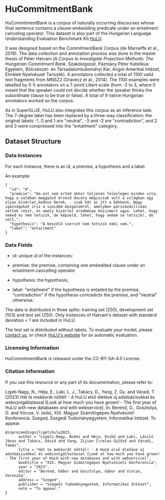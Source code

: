 # HuCommitmentBank
HuCommitmentBank is a corpus of naturally occurring discourses whose final sentence contains a clause-embedding predicate under an entailment canceling operator. This dataset is also part of the Hungarian Language Understanding Evaluation Benchmark Kit [HuLU](hulu.nytud.hu). 

It was designed based on the CommitmentBank Corpus (de Marneffe et al., 2019). The data collection and annotation process was done in the master thesis of Péter Hatvani (_A Corpus to Investigate Projection Methods: The Hungarian Commitment Bank_. Szakdolgozat, Pázmány Péter Katolikus Egyetem, Bölcsészet- és Társadalomtudományi Kar, Angol-Amerikai Intézet, Elméleti Nyelvészet Tanszék). 4 annotators collected a total of 1100 valid text fragments from MNSZ2 (Oravecz et al., 2014). The 1100 examples were labelled by 5-5 annotators on a 7-point Likert scale (from -3 to 3, where 0 meant that the speaker could not decide whether the speaker thinks the subordinate clause to be true or false). A total of 9 native Hungarian annotators worked on the corpus. 

As in SuperGLUE, HuLU also integrates this corpus as an inference task. The 7-degree label has been replaced by a three-way classification: the original labels -1, 0 and 1 are "neutral", -3 and -2 are "contradiction", and 2 and 3 were compressed into the "entailment" category.

## Dataset Structure

### Data Instances

For each instance, there is an id, a premise, a hypothesis and a label.

An example:

```
{
  "id": "0",
  "premise": "Ha ezt nem erted akkor teljesen felesleges minden vita. hogy a valóban meggyőző érveid dacára mégiscsak volt a világban egy olyan kísérlet,kedves Derek, - csak hát az itt a bökkenő, Nagy igazságokat írsz a szocdem mozgalomról, amelyben párszázmillióan vettek részt, és amely kísérlet eredménye közismert ugye. Lehet, hogy neked ez nem tetszik, de képzeld, lehet, hogy nekem se tetszik), de volt.",
  "hypothesis": "A beszélő szerint nem tetszik neki sem.",
  "label": "entailment"
}
```

### Data Fields

- id: unique id of the instances;

- premise: the premise, containing one embedded clause under an entailment-cancelling operator

- hypothesis: the hypothesis;  

- label: "entailment" if the hypothesis is entailed by the premise, "contradiction" if the hypothesis contradicts the premise, and "neutral" otherwise.

The data is distributed in three splits: training set (250), development set (103) and test set (250). Only instances of Hatvani's dataset with standard deviation < 1 are included in HuLU.

The test set is distributed without labels.
To evaluate your model, please [contact us](mailto:ligeti-nagy.noemi@nytud.hu), or check [HuLU's website](hulu.nytud.hu) for an automatic evaluation. 
### Licensing Information

HuCommitmentBank is released under the CC-BY-SA-4.0 License.


### Citation Information

If you use this resource or any part of its documentation, please refer to:

Ligeti-Nagy, N., Héja, E., Laki, L. J., Takács, D., Yang, Z. Gy. and Váradi, T. (2023) Hát te mekkorát nőttél! - A HuLU első életéve új adatbázisokkal és webszolgáltatással [Look at how much you have grown! - The first year of HuLU with new databases and with webservice]. In: Berend, G., Gosztolya, G. and Vincze, V. (eds), XIX. Magyar Számítógépes Nyelvészeti Konferencia. Szeged, Szegedi Tudományegyetem, Informatikai Intézet. To appear.
```
@inproceedings{ligetihulu2023,
      author = "Ligeti-Nagy, Noémi and Héja, Enikő and Laki, László János and Takács, Dávid and Yang, Zijian {\relax Gy}őző and Váradi, Tamás",
      title = "Hát te mekkorát nőttél! - A HuLU első életéve új adatbázisokkal és webszolgáltatással [Look at how much you have grown! - The first year of HuLU with new databases and with webservice]",
      booktitle = "XIX. Magyar Számítógépes Nyelvészeti Konferencia",
      year = "2023",
      editor = "Berend, Gábor and Gosztolya, Gábor and Vincze, Veronika",
      address = "Szeged",
      publisher = "Szegedi Tudományegyetem, Informatikai Intézet",
      note = "To appear."
}
```
